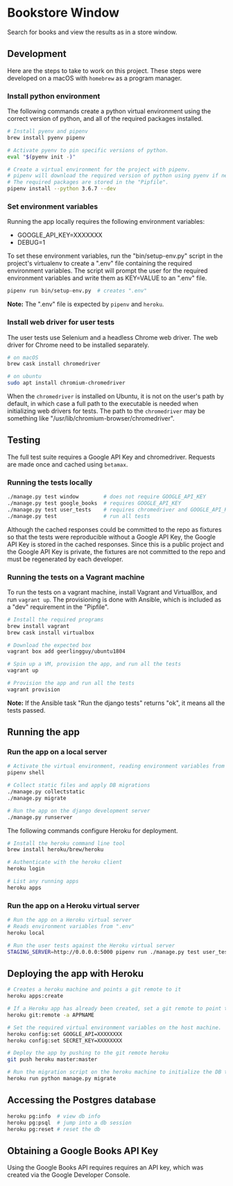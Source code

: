 # Bookstore Window

Search for books and view the results as in a store window.

## Development

Here are the steps to take to work on this project. These
steps were developed on a macOS with `homebrew` as a program
manager.

### Install python environment

The following commands create a python virtual environment using the correct
version of python, and all of the required packages installed.

```bash
# Install pyenv and pipenv
brew install pyenv pipenv

# Activate pyenv to pin specific versions of python.
eval "$(pyenv init -)"

# Create a virtual environment for the project with pipenv.
# pipenv will download the required version of python using pyenv if necessary.
# The required packages are stored in the "Pipfile".
pipenv install --python 3.6.7 --dev
```

### Set environment variables

Running the app locally requires the following environment variables:

* GOOGLE_API_KEY=XXXXXXX
* DEBUG=1

To set these environment variables, run the "bin/setup-env.py" script in the
project's virtualenv to create a ".env" file containing the required environment
variables. The script will prompt the user for the required environment
variables and write them as KEY=VALUE to an ".env" file.

```bash
pipenv run bin/setup-env.py  # creates ".env"
```

**Note:** The ".env" file is expected by `pipenv` and `heroku`.

### Install web driver for user tests

The user tests use Selenium and a headless Chrome web driver.
The web driver for Chrome need to be installed separately.

```bash
# on macOS
brew cask install chromedriver

# on ubuntu
sudo apt install chromium-chromedriver
```

When the `chromedriver` is installed on Ubuntu, it is not
on the user's path by default, in which case a full path to the executable
is needed when initializing web drivers for tests. The path to the `chromedriver`
may be something like "/usr/lib/chromium-browser/chromedriver".

## Testing

The full test suite requires a Google API Key and chromedriver. Requests are
made once and cached using `betamax`.

### Running the tests locally

```bash
./manage.py test window        # does not require GOOGLE_API_KEY
./manage.py test google_books  # requires GOOGLE_API_KEY
./manage.py test user_tests    # requires chromedriver and GOOGLE_API_KEY
./manage.py test               # run all tests
```

Although the cached responses could be committed to the repo as
fixtures so that the tests were reproducible without a Google API Key, the
Google API Key is stored in the cached responses. Since this is a public
project and the Google API Key is private, the fixtures are not committed to
the repo and must be regenerated by each developer.

### Running the tests on a Vagrant machine

To run the tests on a vagrant machine, install Vagrant and VirtualBox,
and run `vagrant up`. The provisioning is done with Ansible, which is
included as a "dev" requirement in the "Pipfile".

```bash
# Install the required programs
brew install vagrant
brew cask install virtualbox

# Download the expected box
vagrant box add geerlingguy/ubuntu1804

# Spin up a VM, provision the app, and run all the tests
vagrant up

# Provision the app and run all the tests
vagrant provision
```

**Note:** If the Ansible task "Run the django tests" returns "ok", it means
all the tests passed.

## Running the app

### Run the app on a local server

```bash
# Activate the virtual environment, reading environment variables from the ".env" file.
pipenv shell

# Collect static files and apply DB migrations
./manage.py collectstatic
./manage.py migrate

# Run the app on the django development server
./manage.py runserver
```

The following commands configure Heroku for deployment.

```bash
# Install the heroku command line tool
brew install heroku/brew/heroku

# Authenticate with the heroku client
heroku login

# List any running apps
heroku apps
```

### Run the app on a Heroku virtual server

```bash
# Run the app on a Heroku virtual server
# Reads environment variables from ".env"
heroku local

# Run the user tests against the Heroku virtual server
STAGING_SERVER=http://0.0.0.0:5000 pipenv run ./manage.py test user_tests
```

## Deploying the app with Heroku

```bash
# Creates a heroku machine and points a git remote to it
heroku apps:create

# If a Heroku app has already been created, set a git remote to point to it
heroku git:remote -a APPNAME

# Set the required virtual environment variables on the host machine.
heroku config:set GOOGLE_API=XXXXXXXX
heroku config:set SECRET_KEY=XXXXXXXX

# Deploy the app by pushing to the git remote heroku
git push heroku master:master

# Run the migration script on the heroku machine to initialize the DB tables.
heroku run python manage.py migrate
```

## Accessing the Postgres database

```bash
heroku pg:info  # view db info
heroku pg:psql  # jump into a db session
heroku pg:reset # reset the db
```

## Obtaining a Google Books API Key

Using the Google Books API requires requires an API key, which was created via
the Google Developer Console.
